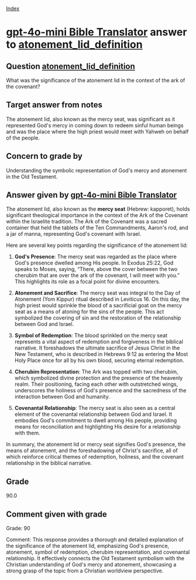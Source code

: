 
[Index](../../index.md)
# [gpt-4o-mini Bible Translator](../../answering_models/gpt-4o-mini_Bible_Translator.md) answer to [atonement_lid_definition](../../questions/atonement_lid_definition.md)

## Question [atonement_lid_definition](../../questions/atonement_lid_definition.md)
What was the significance of the atonement lid in the context of the ark of the covenant?

## Target answer from notes
The atonement lid, also known as the mercy seat, was significant as it represented God's mercy in coming down to redeem sinful human beings and was the place where the high priest would meet with Yahweh on behalf of the people.

## Concern to grade by
Understanding the symbolic representation of God's mercy and atonement in the Old Testament.

## Answer given by [gpt-4o-mini Bible Translator](../../answering_models/gpt-4o-mini_Bible_Translator.md)
The atonement lid, also known as the **mercy seat** (Hebrew: kapporet), holds significant theological importance in the context of the Ark of the Covenant within the Israelite tradition. The Ark of the Covenant was a sacred container that held the tablets of the Ten Commandments, Aaron's rod, and a jar of manna, representing God's covenant with Israel.

Here are several key points regarding the significance of the atonement lid:

1. **God's Presence**: The mercy seat was regarded as the place where God's presence dwelled among His people. In Exodus 25:22, God speaks to Moses, saying, “There, above the cover between the two cherubim that are over the ark of the covenant, I will meet with you.” This highlights its role as a focal point for divine encounters.

2. **Atonement and Sacrifice**: The mercy seat was integral to the Day of Atonement (Yom Kippur) ritual described in Leviticus 16. On this day, the high priest would sprinkle the blood of a sacrificial goat on the mercy seat as a means of atoning for the sins of the people. This act symbolized the covering of sin and the restoration of the relationship between God and Israel. 

3. **Symbol of Redemption**: The blood sprinkled on the mercy seat represents a vital aspect of redemption and forgiveness in the biblical narrative. It foreshadows the ultimate sacrifice of Jesus Christ in the New Testament, who is described in Hebrews 9:12 as entering the Most Holy Place once for all by his own blood, securing eternal redemption.

4. **Cherubim Representation**: The Ark was topped with two cherubim, which symbolized divine protection and the presence of the heavenly realm. Their positioning, facing each other with outstretched wings, underscores the holiness of God's presence and the sacredness of the interaction between God and humanity.

5. **Covenantal Relationship**: The mercy seat is also seen as a central element of the covenantal relationship between God and Israel. It embodies God's commitment to dwell among His people, providing means for reconciliation and highlighting His desire for a relationship with them.

In summary, the atonement lid or mercy seat signifies God's presence, the means of atonement, and the foreshadowing of Christ's sacrifice, all of which reinforce critical themes of redemption, holiness, and the covenant relationship in the biblical narrative.

## Grade
90.0

## Comment given with grade
Grade: 90

Comment: This response provides a thorough and detailed explanation of the significance of the atonement lid, emphasizing God's presence, atonement, symbol of redemption, cherubim representation, and covenantal relationship. It effectively connects the Old Testament symbolism with the Christian understanding of God's mercy and atonement, showcasing a strong grasp of the topic from a Christian worldview perspective.
